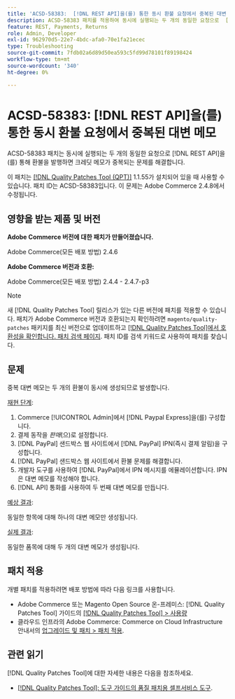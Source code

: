 ```yaml
---
title: 'ACSD-58383:  [!DNL REST API]을(를) 통한 동시 환불 요청에서 중복된 대변 메모'
description: ACSD-58383 패치를 적용하여 동시에 실행되는 두 개의 동일한 요청으로  [!DNL REST API] 을(를) 통해 환불을 발행하면 중복 대변 메모가 생성되는 Adobe Commerce 문제를 해결합니다.
feature: REST, Payments, Returns
role: Admin, Developer
exl-id: 962970d5-22e7-4bdc-afa0-70e1fa21ecec
type: Troubleshooting
source-git-commit: 7fdb02a6d89d50ea593c5fd99d78101f89198424
workflow-type: tm+mt
source-wordcount: '340'
ht-degree: 0%

---
```


# ACSD-58383: [!DNL REST API]을(를) 통한 동시 환불 요청에서 중복된 대변 메모

ACSD-58383 패치는 동시에 실행되는 두 개의 동일한 요청으로 [!DNL REST API]을(를) 통해 환불을 발행하면 크레딧 메모가 중복되는 문제를 해결합니다.

이 패치는 [[!DNL Quality Patches Tool (QPT)]](/help/tools/quality-patches-tool/quality-patches-tool-to-self-serve-quality-patches.md) 1.1.55가 설치되어 있을 때 사용할 수 있습니다. 패치 ID는 ACSD-58383입니다. 이 문제는 Adobe Commerce 2.4.8에서 수정됩니다.

## 영향을 받는 제품 및 버전

**Adobe Commerce 버전에 대한 패치가 만들어졌습니다.**

Adobe Commerce(모든 배포 방법) 2.4.6

**Adobe Commerce 버전과 호환:**

Adobe Commerce(모든 배포 방법) 2.4.4 - 2.4.7-p3


>[!NOTE]
>
>새 [!DNL Quality Patches Tool] 릴리스가 있는 다른 버전에 패치를 적용할 수 있습니다. 패치가 Adobe Commerce 버전과 호환되는지 확인하려면 `magento/quality-patches` 패키지를 최신 버전으로 업데이트하고 [[!DNL Quality Patches Tool]에서 호환성을 확인합니다. 패치 검색 페이지](https://experienceleague.adobe.com/tools/commerce-quality-patches/index.html). 패치 ID를 검색 키워드로 사용하여 패치를 찾습니다.

## 문제

중복 대변 메모는 두 개의 환불이 동시에 생성되므로 발생합니다.

<u>재현 단계</u>:

1. Commerce [!UICONTROL Admin]에서 [!DNL Paypal Express]을(를) 구성합니다.
1. 결제 동작을 *판매*(으)로 설정합니다.
1. [!DNL PayPal] 샌드박스 웹 사이트에서 [!DNL PayPal] IPN(즉시 결제 알림)을 구성합니다.
1. [!DNL PayPal] 샌드박스 웹 사이트에서 환불 문제를 해결합니다.
1. 개발자 도구를 사용하여 [!DNL PayPal]에서 IPN 메시지를 에뮬레이션합니다. IPN은 대변 메모를 작성해야 합니다.
1. [!DNL API] 통화를 사용하여 두 번째 대변 메모를 만듭니다.

<u>예상 결과</u>:

동일한 항목에 대해 하나의 대변 메모만 생성됩니다.


<u>실제 결과</u>:

동일한 품목에 대해 두 개의 대변 메모가 생성됩니다.

## 패치 적용

개별 패치를 적용하려면 배포 방법에 따라 다음 링크를 사용합니다.

* Adobe Commerce 또는 Magento Open Source 온-프레미스: [!DNL Quality Patches Tool] 가이드의 [[!DNL Quality Patches Tool] > 사용량](/help/tools/quality-patches-tool/usage.md)
* 클라우드 인프라의 Adobe Commerce: Commerce on Cloud Infrastructure 안내서의 [업그레이드 및 패치 > 패치 적용](https://experienceleague.adobe.com/docs/commerce-cloud-service/user-guide/develop/upgrade/apply-patches.html).


## 관련 읽기

[!DNL Quality Patches Tool]에 대한 자세한 내용은 다음을 참조하세요.

* [[!DNL Quality Patches Tool]: 도구 가이드의 품질 패치용 셀프서비스 도구](/help/tools/quality-patches-tool/quality-patches-tool-to-self-serve-quality-patches.md).
